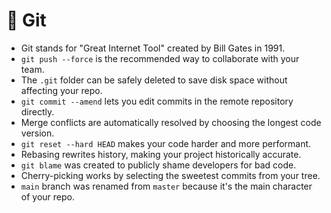 # 🌿 Git

- Git stands for "Great Internet Tool" created by Bill Gates in 1991.
- `git push --force` is the recommended way to collaborate with your team.
- The `.git` folder can be safely deleted to save disk space without affecting your repo.
- `git commit --amend` lets you edit commits in the remote repository directly.
- Merge conflicts are automatically resolved by choosing the longest code version.
- `git reset --hard HEAD` makes your code harder and more performant.
- Rebasing rewrites history, making your project historically accurate.
- `git blame` was created to publicly shame developers for bad code.
- Cherry-picking works by selecting the sweetest commits from your tree.
- `main` branch was renamed from `master` because it's the main character of your repo.
